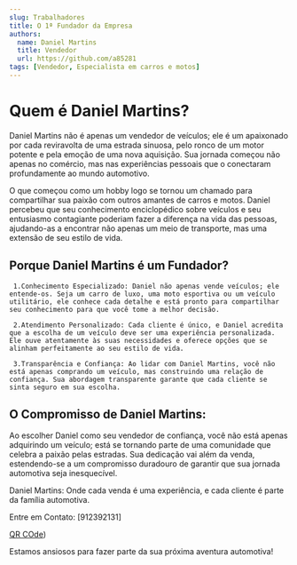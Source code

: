 ```yaml
---
slug: Trabalhadores
title: O 1ª Fundador da Empresa
authors:
  name: Daniel Martins
  title: Vendedor
  url: https://github.com/a85281
tags: [Vendedor, Especialista em carros e motos]
---
```


# Quem é **Daniel Martins**?

Daniel Martins não é apenas um vendedor de veículos; ele é um apaixonado por cada reviravolta de uma estrada sinuosa, pelo ronco de um motor potente e pela emoção de uma nova aquisição. Sua jornada começou não apenas no comércio, mas nas experiências pessoais que o conectaram profundamente ao mundo automotivo.

O que começou como um hobby logo se tornou um chamado para compartilhar sua paixão com outros amantes de carros e motos. Daniel percebeu que seu conhecimento enciclopédico sobre veículos e seu entusiasmo contagiante poderiam fazer a diferença na vida das pessoas, ajudando-as a encontrar não apenas um meio de transporte, mas uma extensão de seu estilo de vida.

## Porque Daniel Martins é um Fundador?
```
 1.Conhecimento Especializado: Daniel não apenas vende veículos; ele entende-os. Seja um carro de luxo, uma moto esportiva ou um veículo utilitário, ele conhece cada detalhe e está pronto para compartilhar seu conhecimento para que você tome a melhor decisão.

 2.Atendimento Personalizado: Cada cliente é único, e Daniel acredita que a escolha de um veículo deve ser uma experiência personalizada. Ele ouve atentamente às suas necessidades e oferece opções que se alinham perfeitamente ao seu estilo de vida.

 3.Transparência e Confiança: Ao lidar com Daniel Martins, você não está apenas comprando um veículo, mas construindo uma relação de confiança. Sua abordagem transparente garante que cada cliente se sinta seguro em sua escolha.
```
## O Compromisso de Daniel Martins:

Ao escolher Daniel como seu vendedor de confiança, você não está apenas adquirindo um veículo; está se tornando parte de uma comunidade que celebra a paixão pelas estradas. Sua dedicação vai além da venda, estendendo-se a um compromisso duradouro de garantir que sua jornada automotiva seja inesquecível.

Daniel Martins: Onde cada venda é uma experiência, e cada cliente é parte da família automotiva.

Entre em Contato:
[912392131]

[QR COde](image.png))

Estamos ansiosos para fazer parte da sua próxima aventura automotiva!
